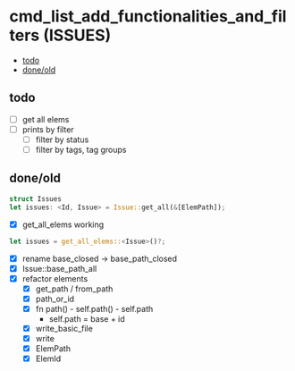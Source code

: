 # cmd_list_add_functionalities_and_filters (ISSUES)

<!-- toc GFM -->

* [todo](#todo)
* [done/old](#doneold)

<!-- toc -->

## todo

- [ ] get all elems
- [ ] prints by filter
    - [ ] filter by status
    - [ ] filter by tags, tag groups

## done/old

```rust
struct Issues
let issues: <Id, Issue> = Issue::get_all(&[ElemPath]);
```
- [x] get_all_elems working
```rust
let issues = get_all_elems::<Issue>()?;
```

- [x] rename base_closed -> base_path_closed
- [x] Issue::base_path_all
- [x] refactor elements
    - [x] get_path / from_path
    - [x] path_or_id
    - [x] fn path() - self.path() - self.path
        - self.path = base + id
    - [x] write_basic_file
    - [x] write
    - [x] ElemPath
    - [x] ElemId
